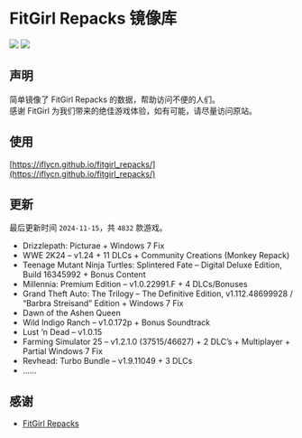 ﻿# FitGirl Repacks 镜像库
![](https://img.shields.io/badge/ci-passing-brightgreen.svg?logo=github)
![](https://img.shields.io/badge/license-MIT-brightgreen.svg)

## 声明
简单镜像了 FitGirl Repacks 的数据，帮助访问不便的人们。  
感谢 FitGirl 为我们带来的绝佳游戏体验，如有可能，请尽量访问原站。

## 使用
[https://iflycn.github.io/fitgirl_repacks/](https://iflycn.github.io/fitgirl_repacks/)

## 更新
最后更新时间 `2024-11-15`，共 `4832` 款游戏。
- Drizzlepath: Picturae + Windows 7 Fix
- WWE 2K24 – v1.24 + 11 DLCs + Community Creations (Monkey Repack)
- Teenage Mutant Ninja Turtles: Splintered Fate – Digital Deluxe Edition, Build 16345992 + Bonus Content
- Millennia: Premium Edition – v1.0.22991.F + 4 DLCs/Bonuses
- Grand Theft Auto: The Trilogy – The Definitive Edition, v1.112.48699928 / “Barbra Streisand” Edition + Windows 7 Fix
- Dawn of the Ashen Queen
- Wild Indigo Ranch – v1.0.172p + Bonus Soundtrack
- Lust ‘n Dead – v1.0.15
- Farming Simulator 25 – v1.2.1.0 (37515/46627) + 2 DLC’s + Multiplayer + Partial Windows 7 Fix
- Revhead: Turbo Bundle – v1.9.11049 + 3 DLCs
- ……

## 感谢
- [FitGirl Repacks](https://fitgirl-repacks.site/)
